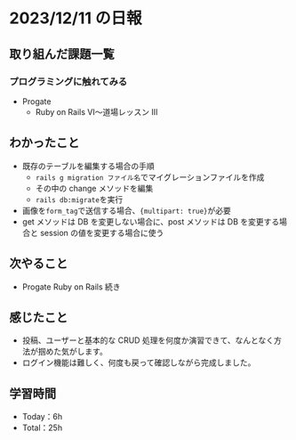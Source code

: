 # 2023/12/11 の日報

## 取り組んだ課題一覧

### プログラミングに触れてみる

- Progate
  - Ruby on Rails Ⅵ〜道場レッスン Ⅲ

## わかったこと

- 既存のテーブルを編集する場合の手順
  - `rails g migration ファイル名`でマイグレーションファイルを作成
  - その中の change メソッドを編集
  - `rails db:migrate`を実行
- 画像を`form_tag`で送信する場合、`{multipart: true}`が必要
- get メソッドは DB を変更しない場合に、post メソッドは DB を変更する場合と session の値を変更する場合に使う

## 次やること

- Progate Ruby on Rails 続き

## 感じたこと

- 投稿、ユーザーと基本的な CRUD 処理を何度か演習できて、なんとなく方法が掴めた気がします。
- ログイン機能は難しく、何度も戻って確認しながら完成しました。

## 学習時間

- Today：6h
- Total：25h
